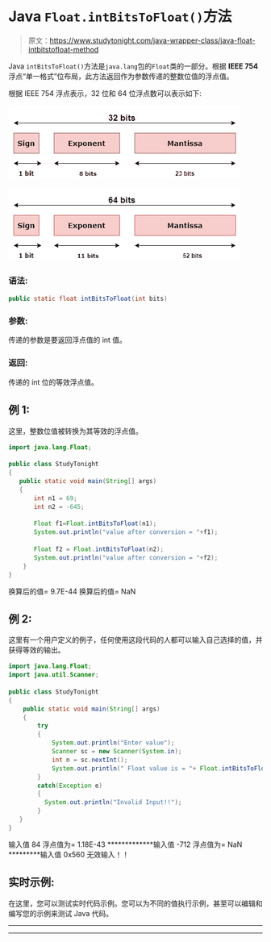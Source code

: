 # Java `Float.intBitsToFloat()`方法

> 原文：<https://www.studytonight.com/java-wrapper-class/java-float-intbitstofloat-method>

Java `intBitsToFloat()`方法是`java.lang`包的`Float`类的一部分。根据 **IEEE 754** 浮点“单一格式”位布局，此方法返回作为参数传递的整数位值的浮点值。

根据 IEEE 754 浮点表示，32 位和 64 位浮点数可以表示如下:

![32 bit floating point representation](img/1d3b6f351b920b577ff1ed16e4e065e6.png)

![64 bit floating point representation](img/9a2069ff8eb53eaeac1cd00230769b9a.png)

### 语法:

```java
public static float intBitsToFloat(int bits) 
```

### 参数:

传递的参数是要返回浮点值的 int 值。

### 返回:

传递的 int 位的等效浮点值。

## 例 1:

这里，整数位值被转换为其等效的浮点值。

```java
import java.lang.Float;

public class StudyTonight
{     
   public static void main(String[] args) 
   {  
       int n1 = 69;
       int n2 = -645;

       Float f1=Float.intBitsToFloat(n1);  
       System.out.println("value after conversion = "+f1);

       Float f2 = Float.intBitsToFloat(n2);  
       System.out.println("value after conversion = "+f2);
    }  
} 
```

换算后的值= 9.7E-44
换算后的值= NaN

## 例 2:

这里有一个用户定义的例子，任何使用这段代码的人都可以输入自己选择的值，并获得等效的输出。

```java
import java.lang.Float;
import java.util.Scanner;

public class StudyTonight
{  
    public static void main(String[] args)
    {
        try
        {
            System.out.println("Enter value");
            Scanner sc = new Scanner(System.in);
            int n = sc.nextInt();
            System.out.println(" Float value is = "+ Float.intBitsToFloat(n)); //int bits converted to float 
        }
        catch(Exception e)
        {
          System.out.println("Invalid Input!!");
        }  
   }
} 
```

输入值
84
浮点值为= 1.18E-43
*************输入值
-712
浮点值为= NaN
*********输入值
0x560
无效输入！！

## 实时示例:

在这里，您可以测试实时代码示例。您可以为不同的值执行示例，甚至可以编辑和编写您的示例来测试 Java 代码。

* * *

* * *
